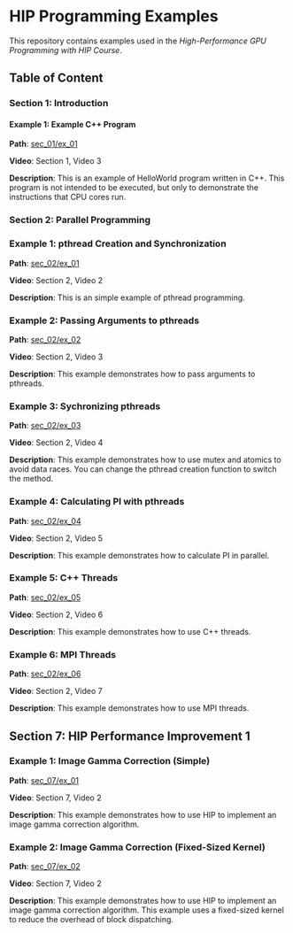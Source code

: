 # HIP Programming Examples

This repository contains examples used in the *High-Performance GPU Programming with HIP Course*.

## Table of Content


### Section 1: Introduction

#### Example 1: Example C++ Program

**Path**: [sec_01/ex_01](sec_01/ex_01)

**Video**: Section 1, Video 3

**Description**: This is an example of HelloWorld program written in C++. This program is not intended to be executed, but only to demonstrate the instructions that CPU cores run. 

### Section 2: Parallel Programming

### Example 1: pthread Creation and Synchronization

**Path**: [sec_02/ex_01](sec_02/ex_01)

**Video**: Section 2, Video 2

**Description**: This is an simple example of pthread programming.

### Example 2: Passing Arguments to pthreads

**Path**: [sec_02/ex_02](sec_02/ex_02)

**Video**: Section 2, Video 3

**Description**: This example demonstrates how to pass arguments to pthreads.


### Example 3: Sychronizing pthreads

**Path**: [sec_02/ex_03](sec_02/ex_03)

**Video**: Section 2, Video 4

**Description**: This example demonstrates how to use mutex and atomics to avoid data races. You can change the pthread creation function to switch the method.

### Example 4: Calculating PI with pthreads

**Path**: [sec_02/ex_04](sec_02/ex_04)

**Video**: Section 2, Video 5

**Description**: This example demonstrates how to calculate PI in parallel. 

### Example 5: C++ Threads

**Path**: [sec_02/ex_05](sec_02/ex_05)

**Video**: Section 2, Video 6

**Description**: This example demonstrates how to use C++ threads.

### Example 6: MPI Threads

**Path**: [sec_02/ex_06](sec_02/ex_06)

**Video**: Section 2, Video 7

**Description**: This example demonstrates how to use MPI threads.



## Section 7: HIP Performance Improvement 1

### Example 1: Image Gamma Correction (Simple)

**Path**: [sec_07/ex_01](sec_07/ex_01)

**Video**: Section 7, Video 2

**Description**: This example demonstrates how to use HIP to implement an image
gamma correction algorithm.

### Example 2: Image Gamma Correction (Fixed-Sized Kernel)

**Path**: [sec_07/ex_02](sec_07/ex_02)

**Video**: Section 7, Video 2

**Description**: This example demonstrates how to use HIP to implement an image
gamma correction algorithm. This example uses a fixed-sized kernel to reduce 
the overhead of block dispatching.